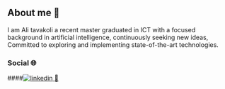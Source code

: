 ## About me 📝

I am Ali tavakoli a recent master graduated in ICT with a focused background in artificial intelligence, continuously seeking new ideas, 
Committed to exploring and implementing state-of-the-art technologies.

### Social 🌐
####[![linkedin](https://github.com/user-attachments/assets/56ae76c8-41b7-4dcc-9602-64ac0c0a4550)
](https://www.linkedin.com/in/ali-tavakoliyaraki/)
[📧](mailto:ali.tavakoli.yaraki1@gmail.com)

